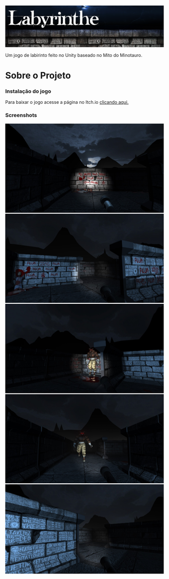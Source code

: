 <p align="left"> <img src="Assets/Img/banner-readme.png"/></p>

Um jogo de labirinto feito no Unity baseado no Mito do Minotauro.

# Sobre o Projeto

### Instalação do jogo

Para baixar o jogo acesse a página no Itch.io [clicando aqui.](https://snkool.itch.io/labyrinthe)

### Screenshots

<img src="Assets/Img/1.jpg"/>

<img src="Assets/Img/2.jpg"/>

<img src="Assets/Img/3.jpg"/>

<img src="Assets/Img/4.jpg"/>

<img src="Assets/Img/5.jpg"/>



